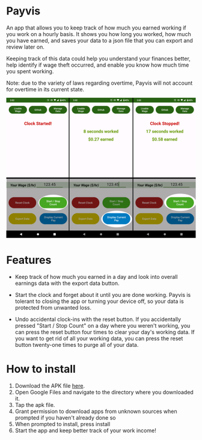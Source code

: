 # Payvis
An app that allows you to keep track of how much you earned working if you work on a hourly basis. 
It shows you how long you worked, how much you have earned, and saves your data to a json file that
you can export and review later on.

Keeping track of this data could help you understand your finances better, help identify if wage theft
occurred, and enable you know how much time you spent working. 

Note: due to the variety of laws regarding overtime, Payvis will not account for overtime in its current
state.

![image](https://github.com/Adri6336/payvis-android/raw/main/payvis.jpeg)

# Features

- Keep track of how much you earned in a day and look into overall earnings data with the export data
button.

- Start the clock and forget about it until you are done working. Payvis is tolerant to closing the app
or turning your device off, so your data is protected from unwanted loss.

- Undo accidental clock-ins with the reset button. If you accidentally pressed "Start / Stop Count" on a day 
where you weren't working, you can press the reset button four times to clear your day's working data. If you
want to get rid of all your working data, you can press the reset button twenty-one times to purge all of your
data.

# How to install

1. Download the APK file [here](https://github.com/Adri6336/payvis-android/releases/download/v0.9/Payvis-v0.9.apk).
2. Open Google Files and navigate to the directory where you downloaded it.
3. Tap the apk file.
4. Grant permission to download apps from unknown sources when prompted if you haven't already done so
5. When prompted to install, press install
6. Start the app and keep better track of your work income!
